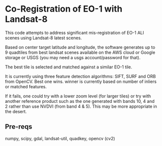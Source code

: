 # Co-Registration of EO-1 with Landsat-8

This code attempts to address significant mis-registration of EO-1 ALI scenes using Landsat-8 latest scenes.

Based on center target latitude and longitude, the software generates up to 9 quadtiles from best landsat scenes available on the AWS cloud or Google storage or USGS (you may need a usgs account/password for that).

The best tile is selected and matched against a similar EO-1 tile.

It is currently using three feature detection algorithms: SIFT, SURF and ORB from OpenCV.
Best one wins.  winner is currently based on number of inliers or matched features.

If it fails, one could try with a lower zoom level (for larger tiles) or try with another reference product such as the one generated with bands 10, 4 and 2 rather than use NVDVI (from band 4 & 5).  This may be more appropriate in the desert.

## Pre-reqs

numpy, scipy, gdal, landsat-util, quadkey, opencv (cv2)

